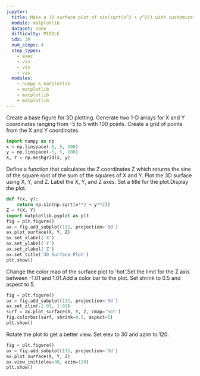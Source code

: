 ```yaml
---
jupyter:
  title: Make a 3D surface plot of sin(sqrt(x^2 + y^2)) with customizations using Matplotlib's mplot3d.
  module: matplotlib
  dataset: none
  difficulty: MIDDLE
  idx: 39
  num_steps: 4
  step_types:
    - exec
    - vis
    - vis
    - vis
  modules: 
    - numpy & matplotlib
    - matplotlib
    - matplotlib
    - matplotlib
---
```


Create a base figure for 3D plotting. Generate two 1-D arrays for X and Y coordinates ranging from -5 to 5 with 100 points. Create a grid of points from the X and Y coordinates.
```python
import numpy as np
x = np.linspace(-5, 5, 100)
y = np.linspace(-5, 5, 100)
X, Y = np.meshgrid(x, y)
```

Define a function that calculates the Z coordinates Z which returns the sine of the square root of the sum of the squares of X and Y. Plot the 3D surface using X, Y, and Z. Label the X, Y, and Z axes. Set a title for the plot.Display the plot.
```python
def f(x, y):
    return np.sin(np.sqrt(x**2 + y**2))
Z = f(X, Y)
import matplotlib.pyplot as plt
fig = plt.figure()
ax = fig.add_subplot(111, projection='3d')
ax.plot_surface(X, Y, Z)
ax.set_xlabel('X')
ax.set_ylabel('Y')
ax.set_zlabel('Z')
ax.set_title('3D Surface Plot')
plt.show()
```

Change the color map of the surface plot to 'hot'.Set the limit for the Z axis between -1.01 and 1.01.Add a color bar to the plot. Set shrink to 0.5 and aspect to 5.
```python
fig = plt.figure()
ax = fig.add_subplot(111, projection='3d')
ax.set_zlim(-1.01, 1.01)
surf = ax.plot_surface(X, Y, Z, cmap='hot')
fig.colorbar(surf, shrink=0.5, aspect=5)
plt.show()
```

Rotate the plot to get a better view. Set elev to 30 and azim to 120.
```python
fig = plt.figure()
ax = fig.add_subplot(111, projection='3d')
ax.plot_surface(X, Y, Z)
ax.view_init(elev=30, azim=120)
plt.show()
```
